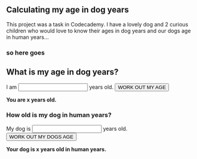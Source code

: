 ## Calculating my age in dog years

This project was a task in Codecademy. 
I have a lovely dog and 2 curious children who would love to know their ages in dog years 
and our dogs age in human years...

### so here goes

## What is my age in dog years?

I am <input type="number" id="age" name="age"/> years old. 
<button name="button" onclick="http://www.google.com">WORK OUT MY AGE</button>

**You are x years old.**

### How old is my dog in human years?

My dog is <input type="number" id="age" name="age"/> years old.
<button name="button" onclick="http://www.google.com">WORK OUT MY DOGS AGE</button>

**Your dog is x years old in human years.**


